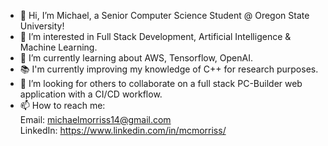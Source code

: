 - 👋 Hi, I’m Michael, a Senior Computer Science Student @ Oregon State University! 
- 👀 I’m interested in Full Stack Development, Artificial Intelligence & Machine Learning.
- 🌱 I’m currently learning about AWS, Tensorflow, OpenAI.
- 📚 I'm currently improving my knowledge of C++ for research purposes.
- 💞️ I’m looking for others to collaborate on a full stack PC-Builder web application with a CI/CD workflow.
- 📫 How to reach me:<br /> 
                   Email: michaelmorriss14@gmail.com <br /> 
                   LinkedIn: https://www.linkedin.com/in/mcmorriss/
